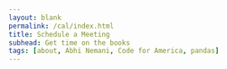 ```yaml
---
layout: blank
permalink: /cal/index.html
title: Schedule a Meeting
subhead: Get time on the books
tags: [about, Abhi Nemani, Code for America, pandas]
---
```

<!-- Calendly inline widget begin -->
<div class="calendly-inline-widget" data-url="https://calendly.com/abhi-nemani?hide_landing_page_details=1&hide_gdpr_banner=1" style="min-width:320px;height:630px;"></div>
<script type="text/javascript" src="https://assets.calendly.com/assets/external/widget.js" async></script>
<!-- Calendly inline widget end -->